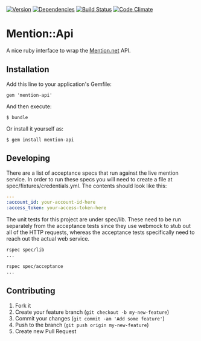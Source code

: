 [![Version](http://allthebadges.io/hqmq/mention-api/badge_fury.png)](http://allthebadges.io/hqmq/mention-api/badge_fury)
[![Dependencies](http://allthebadges.io/hqmq/mention-api/gemnasium.png)](http://allthebadges.io/hqmq/mention-api/gemnasium)
[![Build Status](http://allthebadges.io/hqmq/mention-api/travis.png)](http://allthebadges.io/hqmq/mention-api/travis)
[![Code Climate](http://allthebadges.io/hqmq/mention-api/code_climate.png)](http://allthebadges.io/hqmq/mention-api/code_climate)

# Mention::Api

A nice ruby interface to wrap the [Mention.net](http://mention.net/) API.

## Installation

Add this line to your application's Gemfile:

    gem 'mention-api'

And then execute:

    $ bundle

Or install it yourself as:

    $ gem install mention-api

## Developing

There are a list of acceptance specs that run against the live mention service. In order to run these specs you will need to create a file at spec/fixtures/credentials.yml. The contents should look like this:

```yaml
---
:account_id: your-account-id-here
:access_token: your-access-token-here
```

The unit tests for this project are under spec/lib. These need to be run separately from the acceptance tests since they use webmock to stub out all of the HTTP requests, whereas the acceptance tests specifically need to reach out the actual web service.

```bash
rspec spec/lib
...

rspec spec/acceptance
...
```

## Contributing

1. Fork it
2. Create your feature branch (`git checkout -b my-new-feature`)
3. Commit your changes (`git commit -am 'Add some feature'`)
4. Push to the branch (`git push origin my-new-feature`)
5. Create new Pull Request
